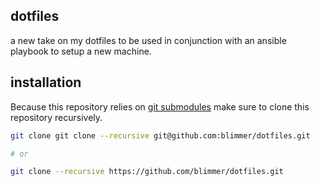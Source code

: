## dotfiles
a new take on my dotfiles to be used in conjunction with an ansible playbook
to setup a new machine.

## installation
Because this repository relies on
[git submodules](https://git-scm.com/book/en/v2/Git-Tools-Submodules)
make sure to clone this repository recursively.

```bash
git clone git clone --recursive git@github.com:blimmer/dotfiles.git

# or

git clone --recursive https://github.com/blimmer/dotfiles.git
```
